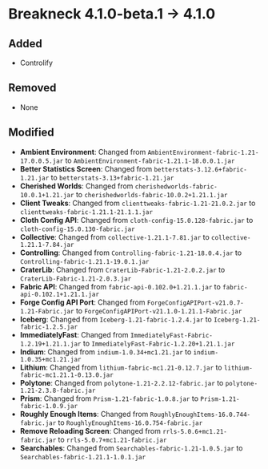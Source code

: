 # Breakneck 4.1.0-beta.1 -> 4.1.0

## Added

- Controlify
## Removed
- None
## Modified

- **Ambient Environment**: Changed from `AmbientEnvironment-fabric-1.21-17.0.0.5.jar` to `AmbientEnvironment-fabric-1.21.1-18.0.0.1.jar`
- **Better Statistics Screen**: Changed from `betterstats-3.12.6+fabric-1.21.jar` to `betterstats-3.13+fabric-1.21.jar`
- **Cherished Worlds**: Changed from `cherishedworlds-fabric-10.0.1+1.21.jar` to `cherishedworlds-fabric-10.0.2+1.21.1.jar`
- **Client Tweaks**: Changed from `clienttweaks-fabric-1.21-21.0.2.jar` to `clienttweaks-fabric-1.21.1-21.1.1.jar`
- **Cloth Config API**: Changed from `cloth-config-15.0.128-fabric.jar` to `cloth-config-15.0.130-fabric.jar`
- **Collective**: Changed from `collective-1.21.1-7.81.jar` to `collective-1.21.1-7.84.jar`
- **Controlling**: Changed from `Controlling-fabric-1.21-18.0.4.jar` to `Controlling-fabric-1.21.1-19.0.1.jar`
- **CraterLib**: Changed from `CraterLib-Fabric-1.21-2.0.2.jar` to `CraterLib-Fabric-1.21-2.0.3.jar`
- **Fabric API**: Changed from `fabric-api-0.102.0+1.21.1.jar` to `fabric-api-0.102.1+1.21.1.jar`
- **Forge Config API Port**: Changed from `ForgeConfigAPIPort-v21.0.7-1.21-Fabric.jar` to `ForgeConfigAPIPort-v21.1.0-1.21.1-Fabric.jar`
- **Iceberg**: Changed from `Iceberg-1.21-fabric-1.2.4.jar` to `Iceberg-1.21-fabric-1.2.5.jar`
- **ImmediatelyFast**: Changed from `ImmediatelyFast-Fabric-1.2.19+1.21.1.jar` to `ImmediatelyFast-Fabric-1.2.20+1.21.1.jar`
- **Indium**: Changed from `indium-1.0.34+mc1.21.jar` to `indium-1.0.35+mc1.21.jar`
- **Lithium**: Changed from `lithium-fabric-mc1.21-0.12.7.jar` to `lithium-fabric-mc1.21.1-0.13.0.jar`
- **Polytone**: Changed from `polytone-1.21-2.2.12-fabric.jar` to `polytone-1.21-2.3.8-fabric.jar`
- **Prism**: Changed from `Prism-1.21-fabric-1.0.8.jar` to `Prism-1.21-fabric-1.0.9.jar`
- **Roughly Enough Items**: Changed from `RoughlyEnoughItems-16.0.744-fabric.jar` to `RoughlyEnoughItems-16.0.754-fabric.jar`
- **Remove Reloading Screen**: Changed from `rrls-5.0.6+mc1.21-fabric.jar` to `rrls-5.0.7+mc1.21-fabric.jar`
- **Searchables**: Changed from `Searchables-fabric-1.21-1.0.5.jar` to `Searchables-fabric-1.21.1-1.0.1.jar`